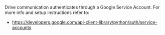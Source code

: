 Drive communication authenticates through a Google Service Account. For more info and setup instructions refer to:
  * https://developers.google.com/api-client-library/python/auth/service-accounts
